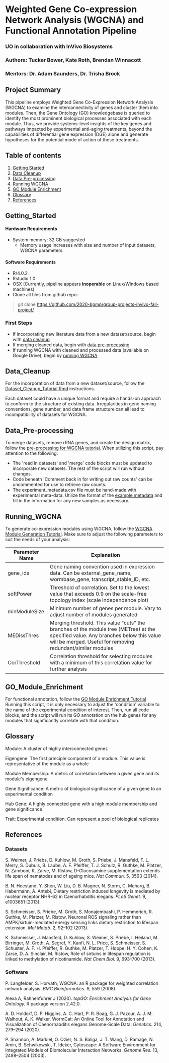 # Weighted Gene Co-expression Network Analysis (WGCNA) and Functional Annotation Pipeline
### UO in collaboration with InVivo Biosystems
### Authors: Tucker Bower, Kate Roth, Brendan Winnacott
### Mentors: Dr. Adam Saunders, Dr. Trisha Brock

## Project Summary
This pipeline employs Weighted Gene Co-Expression Network Analysis (WGCNA) to examine the interconnectivity of genes and cluster them into modules. Then, the Gene Ontology (GO) knowledgebase is queried to identify the most prominent biological processes associated with each module. Thus, we provide systems-level insights of the key genes and pathways impacted by experimental anti-aging treatments, beyond the capabilities of differential gene expression (DGE) alone and generate hypotheses for the potential mode of action of these treatments. 

## Table of contents

1. [Getting Started](#Getting_Started)
3. [Data Cleanup](#Data_Cleanup)
4. [Data Pre-processing](#Data_Pre-Processing)
5. [Running WGCNA](#Running_WGCNA)
6. [GO Module Enrichment](#GO_Module_Enrichment)
7. [Glossary](#Glossary)
8. [References](#References)

## Getting_Started

#### Hardware Requirements
* System memory: 32 GB suggested
  * Memory usage increases with size and number of input datasets, WGCNA parameters
#### Software Requirements
* R/4.0.2
* Rstudio 1.0
* OSX (Currently, pipeline appears **inoperable** on Linux/Windows based machines)
* Clone all files from github repo:

> git clone https://github.com/2020-bgmp/group-projects-invivo-fall-project/ 

### First Steps
* If incorporating new literature data from a new dataset/source, begin with [data cleanup](Data_Cleanup)
* If merging cleaned data, begin with [data pre-processing](Data_Pre-processing)
* If running WGCNA with cleaned and processed data (available on Google Drive), begin by [running WGCNA](Running_WGCNA)

## Data_Cleanup
For the incorporation of data from a new dataset/source, follow the [Dataset_Cleanup_Tutorial.Rmd](https://github.com/2020-bgmp/group-projects-invivo-fall-project/blob/master/dataset_cleanup_tutorial/Dataset_Cleanup_Tutorial.Rmd) instructions. 

Each dataset could have a unique format and require a hands-on approach to conform to the structure of existing data. Irregularities in gene naming conventions, gene number, and data frame structure can all lead to incompatibility of datasets for WGCNA. 

## Data_Pre-processing

To merge datasets, remove rRNA genes, and create the design matrix, follow the [pre-processing for WGCNA tutorial](https://github.com/2020-bgmp/group-projects-invivo-fall-project/blob/master/WGCNA/pre-processing_for_WGCNA.Rmd). When utilizing this script, pay attention to the following:
* The 'read in datasets' and 'merge' code blocks must be updated to incorporate new datasets. The rest of the script will run without changes.
* Code beneath 'Comment back in for writing out raw counts' can be uncommented for use to retrieve raw counts.
* The experiment_metadata.csv file must be hand-made with experimental meta-data. Utilize the format of the [example metadata](https://github.com/2020-bgmp/group-projects-invivo-fall-project/blob/master/WGCNA/experiment_metadata.csv) and fill in the information for any new samples as necessary. 

## Running_WGCNA

To generate co-expression modules using WGCNA, follow the [WGCNA Module Generation Tutorial](https://github.com/2020-bgmp/group-projects-invivo-fall-project/blob/master/WGCNA/WGCNA_module_generation.Rmd). Make sure to adjust the following parameters to suit the needs of your analysis:

Parameter Name | Explanation
------------ | -------------
gene_ids  |  Gene naming convention used in expression data. Can be external_gene_name, wormbase_gene, transcript_stable_ID, etc.
softPower | Threshold of correlation. Set to the lowest value that exceeds 0.9 on the scale-free topology index (scale independence plot)
minModuleSize | Minimum number of genes per module. Vary to adjust number of modules generated
MEDissThres | Merging threshold. This value "cuts" the branches of the module tree (METree) at the specified value. Any branches below this value will be merged. Useful for removing redundant/similar modules
CorThreshold | Correlation threshold for selecting modules with a minimum of this correlation value for further analysis


## GO_Module_Enrichment
For functional annotation, follow the [GO Module Enrichment Tutorial](https://github.com/2020-bgmp/group-projects-invivo-fall-project/blob/master/WGCNA/GO_module_enrichment.Rmd)
Running this script, it is only necessary to adjust the 'condition' variable to the name of the experimental condition of interest. Then, run all code blocks, and the script will run its GO annotation on the hub genes for any modules that significantly correlate with that condition.

## Glossary

Module: A cluster of highly interconnected genes 

Eigengene: The first principle component of a module. This value is representative of the module as a whole

Module Membership: A metric of correlation between a given gene and its module's eigengene 

Gene Significance: A metric of biological significance of a given gene to an experimental condition

Hub Gene: A highly connected gene with a high module membership and gene significance

Trait: Experimental condition. Can represent a pool of biological replicates

## References

### Datasets

S. Weimer, J. Priebs, D. Kuhlow, M. Groth, S. Priebe, J. Mansfeld, T. L. Merry, S. Dubuis, B. Laube, A. F. Pfeiffer, T. J. Schulz, R. Guthke, M. Platzer, N. Zamboni, K. Zarse, M. Ristow, D-Glucosamine supplementation extends life span of nematodes and of ageing mice. *Nat Commun.* 5, 3563 (2014).

B. N. Heestand, Y. Shen, W. Liu, D. B. Magner, N. Storm, C. Meharg, B. Habermann, A. Antebi, Dietary restriction induced longevity is mediated by nuclear receptor NHR-62 in Caenorhabditis elegans. *PLoS Genet.* 9, e1003651 (2013).

S. Schmeisser, S. Priebe, M. Groth, S. Monajembashi, P. Hemmerich, R. Guthke, M. Platzer, M. Ristow, Neuronal ROS signaling rather than AMPK/sirtuin-mediated energy sensing links dietary restriction to lifespan extension. *Mol Metab.* 2, 92–102 (2013).

K. Schmeisser, J. Mansfeld, D. Kuhlow, S. Weimer, S. Priebe, I. Heiland, M. Birringer, M. Groth, A. Segref, Y. Kanfi, N. L. Price, S. Schmeisser, S. Schuster, A. F. H. Pfeiffer, R. Guthke, M. Platzer, T. Hoppe, H. Y. Cohen, K. Zarse, D. A. Sinclair, M. Ristow, Role of sirtuins in lifespan regulation is linked to methylation of nicotinamide. *Nat Chem Biol.* 9, 693–700 (2013).

### Software

P. Langfelder, S. Horvath, WGCNA: an R package for weighted correlation network analysis. *BMC Bioinformatics.* 9, 559 (2008).

Alexa A, Rahnenfuhrer J (2020). *topGO: Enrichment Analysis for Gene Ontology.* R package version 2.42.0.

A. D. Holdorf, D. P. Higgins, A. C. Hart, P. R. Boag, G. J. Pazour, A. J. M. Walhout, A. K. Walker, WormCat: An Online Tool for Annotation and Visualization of Caenorhabditis elegans Genome-Scale Data. *Genetics.* 214, 279–294 (2020).

P. Shannon, A. Markiel, O. Ozier, N. S. Baliga, J. T. Wang, D. Ramage, N. Amin, B. Schwikowski, T. Ideker, Cytoscape: A Software Environment for Integrated Models of Biomolecular Interaction Networks. *Genome Res.* 13, 2498–2504 (2003).
